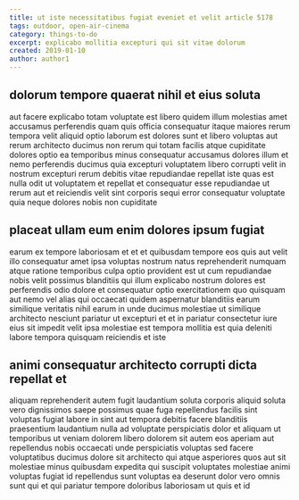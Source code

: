 ```yaml
---
title: ut iste necessitatibus fugiat eveniet et velit article 5178
tags: outdoor, open-air-cinema
category: things-to-do
excerpt: explicabo mollitia excepturi qui sit vitae dolorum
created: 2019-01-10
author: author1
---
```


## dolorum tempore quaerat nihil et eius soluta

aut facere explicabo totam voluptate est libero quidem illum molestias amet accusamus perferendis quam quis officia consequatur itaque maiores rerum tempora velit aliquid optio laborum est dolores sunt et libero voluptas aut rerum architecto ducimus non rerum qui totam facilis atque cupiditate dolores optio ea temporibus minus consequatur accusamus dolores illum et nemo perferendis ducimus quia excepturi voluptatem libero corrupti velit in nostrum excepturi rerum debitis vitae repudiandae repellat iste quas est nulla odit ut voluptatem et repellat et consequatur esse repudiandae ut rerum aut et reiciendis velit sint corporis sequi error consequatur voluptate quia neque dolores nobis non cupiditate

## placeat ullam eum enim dolores ipsum fugiat

earum ex tempore laboriosam et et et quibusdam tempore eos quis aut velit illo consequatur amet ipsa voluptas nostrum natus reprehenderit numquam atque ratione temporibus culpa optio provident est ut cum repudiandae nobis velit possimus blanditiis qui illum explicabo nostrum dolores est perferendis odio dolore et consequatur optio exercitationem quo quisquam aut nemo vel alias qui occaecati quidem aspernatur blanditiis earum similique veritatis nihil earum in unde ducimus molestiae ut similique architecto nesciunt pariatur ut excepturi et et in pariatur consectetur iure eius sit impedit velit ipsa molestiae est tempora mollitia est quia deleniti labore tempora quisquam reiciendis et iste

## animi consequatur architecto corrupti dicta repellat et

aliquam reprehenderit autem fugit laudantium soluta corporis aliquid soluta vero dignissimos saepe possimus quae fuga repellendus facilis sint voluptas fugiat labore in sint aut tempora debitis facere blanditiis praesentium laudantium nulla ad voluptate perspiciatis dolor et aliquam ut temporibus ut veniam dolorem libero dolorem sit autem eos aperiam aut repellendus nobis occaecati unde perspiciatis voluptas sed facere voluptatibus ducimus dolore sit architecto qui atque asperiores quos aut sit molestiae minus quibusdam expedita qui suscipit voluptates molestiae animi voluptas fugiat id repellendus sunt voluptas ea deserunt dolor vero omnis sunt qui et qui pariatur tempore doloribus laboriosam ut quis et id
